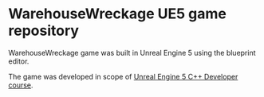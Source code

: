 # WarehouseWreckage UE5 game repository

WarehouseWreckage game was built in Unreal Engine 5 using the blueprint editor. 

The game was developed in scope of [Unreal Engine 5 C++ Developer course](https://www.udemy.com/course/unrealcourse/).

